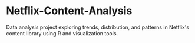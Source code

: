 # Netflix-Content-Analysis
Data analysis project exploring trends, distribution, and patterns in Netflix's content library using R and visualization tools.
